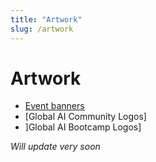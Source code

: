 ```yaml
---
title: "Artwork"
slug: /artwork
---
```

# Artwork
 


- [Event banners](https://github.com/GlobalAICommunity/global-ai-bootcamp-2024/tree/main/artwork/event-banners)
- [Global AI Community Logos]
- ]Global AI Bootcamp Logos]




*Will update very soon*

